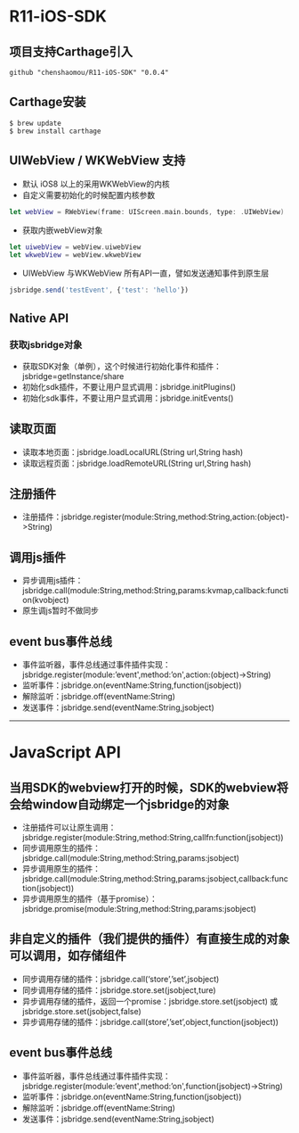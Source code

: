 # R11-iOS-SDK

## 项目支持Carthage引入
```SHELL
github "chenshaomou/R11-iOS-SDK" "0.0.4"
```

## Carthage安装
```SHELL
$ brew update
$ brew install carthage
```
## UIWebView / WKWebView 支持

+ 默认 iOS8 以上的采用WKWebView的内核
+ 自定义需要初始化的时候配置内核参数

``` Swift
let webView = RWebView(frame: UIScreen.main.bounds, type: .UIWebView)
```

+ 获取内嵌webView对象

``` Swift
let uiwebView = webView.uiwebView
let wkwebView = webView.wkwebView
```

+ UIWebView 与WKWebView 所有API一直，譬如发送通知事件到原生层

``` js
jsbridge.send('testEvent', {'test': 'hello'})
```

## Native API
### 获取jsbridge对象
+ 获取SDK对象（单例），这个时候进行初始化事件和插件：jsbridge=getInstance/share
+ 初始化sdk插件，不要让用户显式调用：jsbridge.initPlugins()
+ 初始化sdk事件，不要让用户显式调用：jsbridge.initEvents()

## 读取页面
+ 读取本地页面：jsbridge.loadLocalURL(String url,String hash)
+ 读取远程页面：jsbridge.loadRemoteURL(String url,String hash)

## 注册插件
+ 注册插件：jsbridge.register(module:String,method:String,action:(object)->String)

## 调用js插件
- 异步调用js插件：jsbridge.call(module:String,method:String,params:kvmap,callback:function(kvobject)
- 原生调js暂时不做同步

## event bus事件总线
- 事件监听器，事件总线通过事件插件实现：jsbridge.register(module:’event',method:’on',action:(object)->String)
- 监听事件：jsbridge.on(eventName:String,function(jsobject))
- 解除监听：jsbridge.off(eventName:String)
- 发送事件：jsbridge.send(eventName:String,jsobject)

***

# JavaScript API

## 当用SDK的webview打开的时候，SDK的webview将会给window自动绑定一个jsbridge的对象

- 注册插件可以让原生调用：jsbridge.register(module:String,method:String,callfn:function(jsobject))
- 同步调用原生的插件：jsbridge.call(module:String,method:String,params:jsobject)
- 异步调用原生的插件：jsbridge.call(module:String,method:String,params:jsobject,callback:function(jsobject))
- 异步调用原生的插件（基于promise）：jsbridge.promise(module:String,method:String,params:jsobject)

## 非自定义的插件（我们提供的插件）有直接生成的对象可以调用，如存储组件
- 同步调用存储的插件：jsbridge.call(‘store’,’set’,jsobject)
- 同步调用存储的插件：jsbridge.store.set(jsobject,ture)
- 异步调用存储的插件，返回一个promise：jsbridge.store.set(jsobject) 或 jsbridge.store.set(jsobject,false)
- 异步调用存储的插件：jsbridge.call(store’,’set’,object,function(jsobject))

## event bus事件总线
- 事件监听器，事件总线通过事件插件实现：jsbridge.register(module:’event',method:’on',function(jsobject)->String)
- 监听事件：jsbridge.on(eventName:String,function(jsobject))
- 解除监听：jsbridge.off(eventName:String)
- 发送事件：jsbridge.send(eventName:String,jsobject)


